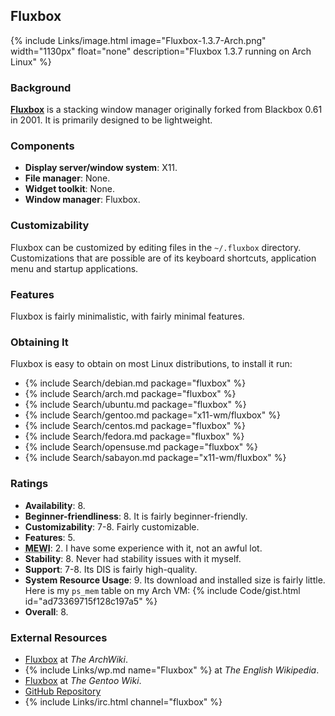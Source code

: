 ## Fluxbox
{% include Links/image.html image="Fluxbox-1.3.7-Arch.png" width="1130px" float="none" description="Fluxbox 1.3.7 running on Arch Linux" %}

### Background
[**Fluxbox**](http://fluxbox.org/) is a stacking window manager originally forked from Blackbox 0.61 in 2001. It is primarily designed to be lightweight.

### Components
* **Display server/window system**: X11.
* **File manager**: None.
* **Widget toolkit**: None.
* **Window manager**: Fluxbox.

### Customizability
Fluxbox can be customized by editing files in the `~/.fluxbox` directory. Customizations that are possible are of its keyboard shortcuts, application menu and startup applications.

### Features
Fluxbox is fairly minimalistic, with fairly minimal features.

### Obtaining It
Fluxbox is easy to obtain on most Linux distributions, to install it run:
* {% include Search/debian.md package="fluxbox" %}
* {% include Search/arch.md package="fluxbox" %}
* {% include Search/ubuntu.md package="fluxbox" %}
* {% include Search/gentoo.md package="x11-wm/fluxbox" %}
* {% include Search/centos.md package="fluxbox" %}
* {% include Search/fedora.md package="fluxbox" %}
* {% include Search/opensuse.md package="fluxbox" %}
* {% include Search/sabayon.md package="x11-wm/fluxbox" %}

### Ratings
* **Availability**: 8.
* **Beginner-friendliness**: 8. It is fairly beginner-friendly.
* **Customizability**: 7-8. Fairly customizable.
* **Features**: 5.
* <abbr title="My Experience With It">**MEWI**</abbr>: 2. I have some experience with it, not an awful lot.
* **Stability**: 8. Never had stability issues with it myself.
* **Support**: 7-8. Its DIS is fairly high-quality.
* **System Resource Usage**: 9. Its download and installed size is fairly little. Here is my `ps_mem` table on my Arch VM: {% include Code/gist.html id="ad73369715f128c197a5" %}
* **Overall**: 8.

### External Resources
* [Fluxbox](https://wiki.archlinux.org/index.php/Fluxbox) at *The ArchWiki*.
* {% include Links/wp.md name="Fluxbox" %} at *The English Wikipedia*.
* [Fluxbox](https://wiki.gentoo.org/wiki/Fluxbox) at *The Gentoo Wiki*.
* [GitHub Repository](https://github.com/fluxbox/fluxbox)
* {% include Links/irc.html channel="fluxbox" %}
